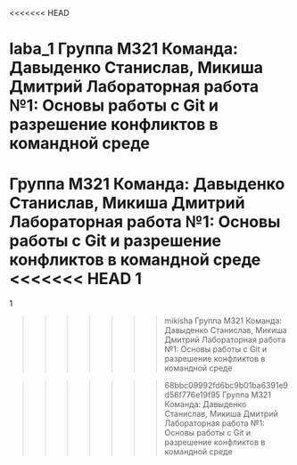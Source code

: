 <<<<<<< HEAD

laba_1
Группа М321 Команда: Давыденко Станислав, Микиша Дмитрий Лабораторная работа №1: Основы работы с Git и разрешение конфликтов в командной среде
=======
Группа М321 Команда: Давыденко Станислав, Микиша Дмитрий Лабораторная работа №1: Основы работы с Git и разрешение конфликтов в командной среде
<<<<<<< HEAD
1
=======
 1
>>>>>>> mikisha
Группа М321 Команда: Давыденко Станислав, Микиша Дмитрий Лабораторная работа №1: Основы работы с Git и разрешение конфликтов в командной среде

>>>>>>> 68bbc09992fd6bc9b01ba6391e9d56f776e19f95
Группа М321 Команда: Давыденко Станислав, Микиша Дмитрий Лабораторная работа №1: Основы работы с Git и разрешение конфликтов в командной среде

